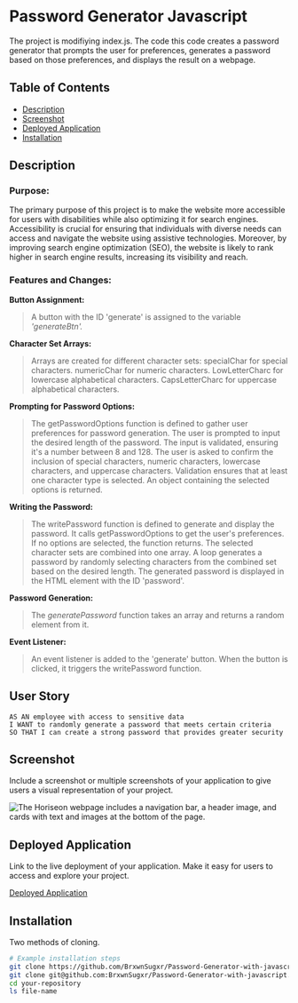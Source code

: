 # Password Generator Javascript

The project is modifiying index.js. The code this code creates a password generator that prompts the user for preferences, generates a password based on those preferences, and displays the result on a webpage.

## Table of Contents

- [Description](#description)
- [Screenshot](#screenshot)
- [Deployed Application](#deployed-application)
- [Installation](#installation)

## Description

### Purpose:

The primary purpose of this project is to make the website more accessible for users with disabilities while also optimizing it for search engines. Accessibility is crucial for ensuring that individuals with diverse needs can access and navigate the website using assistive technologies. Moreover, by improving search engine optimization (SEO), the website is likely to rank higher in search engine results, increasing its visibility and reach.

### Features and Changes:

**Button Assignment:**

> A button with the ID 'generate' is assigned to the variable _'generateBtn'._

**Character Set Arrays:**

> Arrays are created for different character sets:
> specialChar for special characters.
> numericChar for numeric characters.
> LowLetterCharc for lowercase alphabetical characters.
> CapsLetterCharc for uppercase alphabetical characters.

**Prompting for Password Options:**

> The getPasswordOptions function is defined to gather user preferences for password generation.
> The user is prompted to input the desired length of the password.
> The input is validated, ensuring it's a number between 8 and 128.
> The user is asked to confirm the inclusion of special characters, numeric characters, lowercase characters, and uppercase characters.
> Validation ensures that at least one character type is selected.
> An object containing the selected options is returned.

**Writing the Password:**

> The writePassword function is defined to generate and display the password.
> It calls getPasswordOptions to get the user's preferences.
> If no options are selected, the function returns.
> The selected character sets are combined into one array.
> A loop generates a password by randomly selecting characters from the combined set based on the desired length.
> The generated password is displayed in the HTML element with the ID 'password'.

**Password Generation:**

> The _generatePassword_ function takes an array and returns a random element from it.

**Event Listener:**

> An event listener is added to the 'generate' button.
> When the button is clicked, it triggers the writePassword function.

## User Story

```
AS AN employee with access to sensitive data
I WANT to randomly generate a password that meets certain criteria
SO THAT I can create a strong password that provides greater security
```

## Screenshot

Include a screenshot or multiple screenshots of your application to give users a visual representation of your project.

![The Horiseon webpage includes a navigation bar, a header image, and cards with text and images at the bottom of the page.](./Assets/images/01-html-css-git-homework-demo.png)

## Deployed Application

Link to the live deployment of your application. Make it easy for users to access and explore your project.

[Deployed Application](https://brxwnsugxr.github.io/Horiseon-landingPage-Code-Refactoring-Repository/)

## Installation

Two methods of cloning.

```bash
# Example installation steps
git clone https://github.com/BrxwnSugxr/Password-Generator-with-javascript.git
git clone git@github.com:BrxwnSugxr/Password-Generator-with-javascript.git
cd your-repository
ls file-name
```
